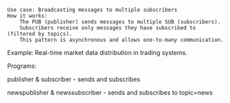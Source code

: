     Use case: Broadcasting messages to multiple subscribers
    How it works:
        The PUB (publisher) sends messages to multiple SUB (subscribers).
        Subscribers receive only messages they have subscribed to (filtered by topics).
        This pattern is asynchronous and allows one-to-many communication.

Example: Real-time market data distribution in trading systems.

Programs:

  publisher & subscriber - sends and subscribes
  
  newspublisher & newssubscriber - sends and subscribes to topic=news
